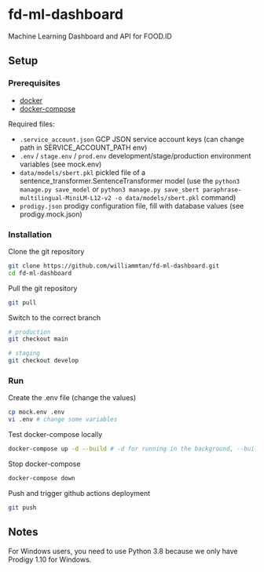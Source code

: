 # fd-ml-dashboard

Machine Learning Dashboard and API for FOOD.ID

## Setup

### Prerequisites
- [docker](https://docs.docker.com/engine/install/ubuntu/)
- [docker-compose](https://docs.docker.com/compose/install/)

Required files:
- ```.service_account.json``` GCP JSON service account keys (can change path in SERVICE_ACCOUNT_PATH env)
- ```.env``` / ```stage.env``` / ```prod.env``` development/stage/production environment variables (see mock.env)
- ```data/models/sbert.pkl``` pickled file of a sentence_transformer.SentenceTransformer model (use the ```python3 manage.py save_model``` or `python3 manage.py save_sbert paraphrase-multilingual-MiniLM-L12-v2 -o data/models/sbert.pkl` command)
- ```prodigy.json``` prodigy configuration file, fill with database values (see prodigy.mock.json)


### Installation
Clone the git repository
```sh
git clone https://github.com/williammtan/fd-ml-dashboard.git
cd fd-ml-dashboard
```

Pull the git repository
```sh
git pull
```

Switch to the correct branch
```sh
# production
git checkout main

# staging
git checkout develop
```

### Run
Create the .env file (change the values)
```sh
cp mock.env .env
vi .env # change some variables
```

Test docker-compose locally
```sh
docker-compose up -d --build # -d for running in the background, --build to build the images
```

Stop docker-compose
```sh
docker-compose down
```

Push and trigger github actions deployment
```sh
git push
```

## Notes

For Windows users, you need to use Python 3.8 because we only have Prodigy 1.10 for Windows. 